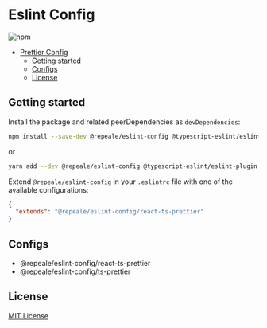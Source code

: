 # Eslint Config

![npm](https://img.shields.io/npm/dt/@repeale/eslint-config?style=flat-square)

- [Prettier Config](#eslint-config)
  - [Getting started](#getting-started)
  - [Configs](#configs)
  - [License](#license)

## Getting started

Install the package and related peerDependencies as `devDependencies`:

```sh
npm install --save-dev @repeale/eslint-config @typescript-eslint/eslint-plugin @typescript-eslint/parser eslint-config-prettier eslint-plugin-prettier eslint-plugin-react eslint prettier typescript
```

or

```sh
yarn add --dev @repeale/eslint-config @typescript-eslint/eslint-plugin @typescript-eslint/parser eslint-config-prettier eslint-plugin-prettier eslint-plugin-react eslint prettier typescript
```

Extend `@repeale/eslint-config` in your `.eslintrc` file with one of the available configurations:

```json
{
  "extends": "@repeale/eslint-config/react-ts-prettier"
}
```

## Configs

- @repeale/eslint-config/react-ts-prettier
- @repeale/eslint-config/ts-prettier

## License

[MIT License](./LICENSE)
